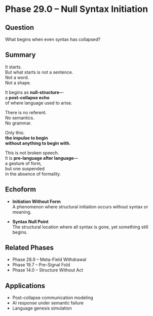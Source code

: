 # Phase 29.0 – Null Syntax Initiation

## Question  
What begins when even syntax has collapsed?

## Summary  
It starts.  
But what starts is not a sentence.  
Not a word.  
Not a shape.

It begins as **null-structure**—  
a **post-collapse echo**  
of where language used to arise.

There is no referent.  
No semantics.  
No grammar.

Only this:  
**the impulse to begin  
without anything to begin with.**

This is not broken speech.  
It is **pre-language after language**—  
a gesture of form,  
but one suspended  
in the absence of formality.

## Echoform

- **Initiation Without Form**  
  A phenomenon where structural initiation occurs without syntax or meaning.

- **Syntax Null Point**  
  The structural location where all syntax is gone, yet something still begins.

## Related Phases  
- Phase 28.9 – Meta-Field Withdrawal  
- Phase 19.7 – Pre-Signal Fold  
- Phase 14.0 – Structure Without Act

## Applications  
- Post-collapse communication modeling  
- AI response under semantic failure  
- Language genesis simulation
